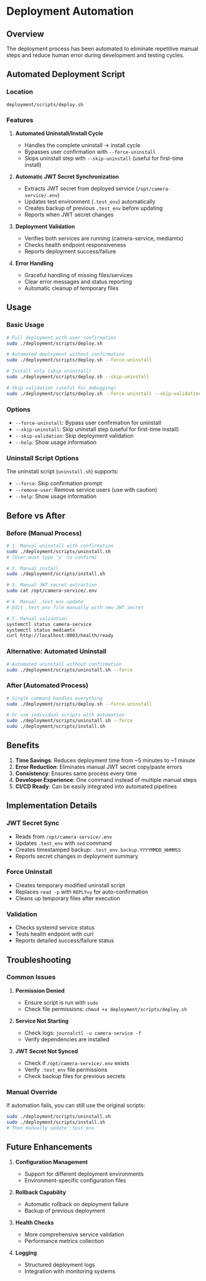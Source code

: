# Deployment Automation

## Overview

The deployment process has been automated to eliminate repetitive manual steps and reduce human error during development and testing cycles.

## Automated Deployment Script

### Location
`deployment/scripts/deploy.sh`

### Features

1. **Automated Uninstall/Install Cycle**
   - Handles the complete uninstall → install cycle
   - Bypasses user confirmation with `--force-uninstall`
   - Skips uninstall step with `--skip-uninstall` (useful for first-time install)

2. **Automatic JWT Secret Synchronization**
   - Extracts JWT secret from deployed service (`/opt/camera-service/.env`)
   - Updates test environment (`.test_env`) automatically
   - Creates backup of previous `.test_env` before updating
   - Reports when JWT secret changes

3. **Deployment Validation**
   - Verifies both services are running (camera-service, mediamtx)
   - Checks health endpoint responsiveness
   - Reports deployment success/failure

4. **Error Handling**
   - Graceful handling of missing files/services
   - Clear error messages and status reporting
   - Automatic cleanup of temporary files

## Usage

### Basic Usage
```bash
# Full deployment with user confirmation
sudo ./deployment/scripts/deploy.sh

# Automated deployment without confirmation
sudo ./deployment/scripts/deploy.sh --force-uninstall

# Install only (skip uninstall)
sudo ./deployment/scripts/deploy.sh --skip-uninstall

# Skip validation (useful for debugging)
sudo ./deployment/scripts/deploy.sh --force-uninstall --skip-validation
```

### Options
- `--force-uninstall`: Bypass user confirmation for uninstall
- `--skip-uninstall`: Skip uninstall step (useful for first-time install)
- `--skip-validation`: Skip deployment validation
- `--help`: Show usage information

### Uninstall Script Options

The uninstall script (`uninstall.sh`) supports:
- `--force`: Skip confirmation prompt
- `--remove-user`: Remove service users (use with caution)
- `--help`: Show usage information

## Before vs After

### Before (Manual Process)
```bash
# 1. Manual uninstall with confirmation
sudo ./deployment/scripts/uninstall.sh
# [User must type 'y' to confirm]

# 2. Manual install
sudo ./deployment/scripts/install.sh

# 3. Manual JWT secret extraction
sudo cat /opt/camera-service/.env

# 4. Manual .test_env update
# Edit .test_env file manually with new JWT secret

# 5. Manual validation
systemctl status camera-service
systemctl status mediamtx
curl http://localhost:8003/health/ready
```

### Alternative: Automated Uninstall
```bash
# Automated uninstall without confirmation
sudo ./deployment/scripts/uninstall.sh --force
```

### After (Automated Process)
```bash
# Single command handles everything
sudo ./deployment/scripts/deploy.sh --force-uninstall

# Or use individual scripts with automation
sudo ./deployment/scripts/uninstall.sh --force
sudo ./deployment/scripts/install.sh
```

## Benefits

1. **Time Savings**: Reduces deployment time from ~5 minutes to ~1 minute
2. **Error Reduction**: Eliminates manual JWT secret copy/paste errors
3. **Consistency**: Ensures same process every time
4. **Developer Experience**: One command instead of multiple manual steps
5. **CI/CD Ready**: Can be easily integrated into automated pipelines

## Implementation Details

### JWT Secret Sync
- Reads from `/opt/camera-service/.env`
- Updates `.test_env` with `sed` command
- Creates timestamped backup: `.test_env.backup.YYYYMMDD_HHMMSS`
- Reports secret changes in deployment summary

### Force Uninstall
- Creates temporary modified uninstall script
- Replaces `read -p` with `REPLY=y` for auto-confirmation
- Cleans up temporary files after execution

### Validation
- Checks systemd service status
- Tests health endpoint with curl
- Reports detailed success/failure status

## Troubleshooting

### Common Issues

1. **Permission Denied**
   - Ensure script is run with `sudo`
   - Check file permissions: `chmod +x deployment/scripts/deploy.sh`

2. **Service Not Starting**
   - Check logs: `journalctl -u camera-service -f`
   - Verify dependencies are installed

3. **JWT Secret Not Synced**
   - Check if `/opt/camera-service/.env` exists
   - Verify `.test_env` file permissions
   - Check backup files for previous secrets

### Manual Override
If automation fails, you can still use the original scripts:
```bash
sudo ./deployment/scripts/uninstall.sh
sudo ./deployment/scripts/install.sh
# Then manually update .test_env
```

## Future Enhancements

1. **Configuration Management**
   - Support for different deployment environments
   - Environment-specific configuration files

2. **Rollback Capability**
   - Automatic rollback on deployment failure
   - Backup of previous deployment

3. **Health Checks**
   - More comprehensive service validation
   - Performance metrics collection

4. **Logging**
   - Structured deployment logs
   - Integration with monitoring systems

